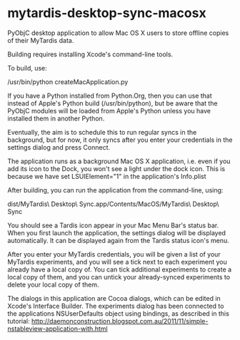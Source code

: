 mytardis-desktop-sync-macosx
============================

PyObjC desktop application to allow Mac OS X users to store offline copies of their MyTardis data.

Building requires installing Xcode's command-line tools.

To build, use:

/usr/bin/python createMacApplication.py

If you have a Python installed from Python.Org, then you can use that instead of Apple's Python build (/usr/bin/python), 
but be aware that the PyObjC modules will be loaded from Apple's Python unless you have installed them in another Python.

Eventually, the aim is to schedule this to run regular syncs in the background, but for now, it only syncs after you
enter your credentials in the settings dialog and press Connect.

The application runs as a background Mac OS X application, i.e. even if you add its icon to the Dock, you won't see a 
light under the dock icon.  This is because we have set LSUIElement="1" in the application's Info.plist

After building, you can run the application from the command-line, using:

dist/MyTardis\ Desktop\ Sync.app/Contents/MacOS/MyTardis\ Desktop\ Sync

You should see a Tardis icon appear in your Mac Menu Bar's status bar.  When you first launch the application, the 
settings dialog will be displayed automatically.  It can be displayed again from the Tardis status icon's menu.

After you enter your MyTardis credentials, you will be given a list of your MyTardis experiments, and you will see a 
tick next to each experiment you already have a local copy of.  You can tick additional experiments to create a local
copy of them, and you can untick your already-synced experiments to delete your local copy of them.

The dialogs in this application are Cocoa dialogs, which can be edited in Xcode's Interface Builder.  The experiments
dialog has been connected to the applications NSUserDefaults object using bindings, as described in this tutorial:
http://daemonconstruction.blogspot.com.au/2011/11/simple-nstableview-application-with.html

